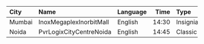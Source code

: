 | City   | Name                    | Language |  Time | Type     | Price | Capacity | Booked |
| :----- | :---------------------- | :------- | ----: | :------- | ----: | -------: | -----: |
| Mumbai | InoxMegaplexInorbitMall | English  | 14:30 | Insignia |  350₹ |       17 |      0 |
| Noida  | PvrLogixCityCentreNoida | English  | 14:45 | Classic  |  315₹ |       49 |      8 |